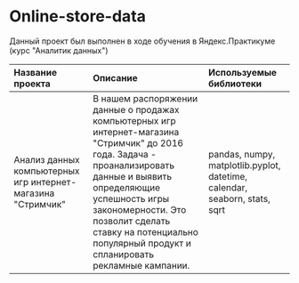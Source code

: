# Online-store-data
Данный проект был выполнен в ходе обучения в Яндекс.Практикуме (курс "Аналитик данных")

| Название проекта              | Описание           | Используемые библиотеки                     |
| :-------------------- | :---------------------- |:---------------------------|
| Анализ данных компьютерных игр интернет-магазина "Стримчик"  | В нашем распоряжении данные о продажах компьютерных игр интернет-магазина "Стримчик" до 2016 года. Задача - проанализировать данные и выявить определяющие успешность игры закономерности. Это позволит сделать ставку на потенциально популярный продукт и спланировать рекламные кампании. | pandas, numpy, matplotlib.pyplot, datetime, calendar, seaborn, stats, sqrt |
